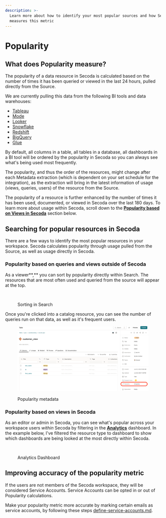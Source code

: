 ```yaml
---
description: >-
  Learn more about how to identify your most popular sources and how Secoda
  measures this metric
---
```


# Popularity

## What does Popularity measure?

The popularity of a data resource in Secoda is calculated based on the number of times it has been queried or viewed in the last 24 hours, pulled directly from the Source.&#x20;

We are currently pulling this data from the following BI tools and data warehouses:

* [Tableau](../integrations/data-visualization-tools/tableau-integration/)
* [Mode](../integrations/data-visualization-tools/mode/)
* [Looker](../integrations/data-visualization-tools/looker-integration/)
* [Snowflake](../integrations/data-warehouses/snowflake-integration/)
* [Redshift](../integrations/data-warehouses/redshift-integration/)
* [BigQuery](../integrations/data-warehouses/bigquery-integration/)
* [Glue](../integrations/data-pipeline-tools/aws-glue-integration.md)

By default, all columns in a table, all tables in a database, all dashboards in a BI tool will be ordered by the popularity in Secoda so you can always see what's being used most frequently.&#x20;

The popularity, and thus the order of the resources, might change after each Metadata extraction (which is dependent on your set schedule for the integration), as the extraction will bring in the latest information of usage (views, queries, users) of the resource from the Source.

The popularity of a resource is further enhanced by the number of times it has been used, documented, or viewed in Secoda over the last 180 days. To learn more about usage within Secoda, scroll down to the [**Popularity based on Views in Secoda**](popularity.md#popularity-based-on-views-in-secoda) section below.

## Searching for popular resources in Secoda

There are a few ways to identify the most popular resources in your workspace. Secoda calculates popularity through usage pulled from the Source, as well as usage directly in Secoda.&#x20;

### Popularity based on queries and views outside of Secoda

As a viewer**,** you can sort by popularity directly within Search. The resources that are most often used and queried from the source will appear at the top.

<figure><img src="../.gitbook/assets/Kapture 2023-07-13 at 17.31.26.gif" alt=""><figcaption><p>Sorting in Search</p></figcaption></figure>

Once you're clicked into a catalog resource, you can see the number of queries run on that data, as well as it's frequent users.&#x20;

<figure><img src="../.gitbook/assets/Screenshot 2023-07-24 at 2.10.52 PM (2).png" alt=""><figcaption><p>Popularity metadata</p></figcaption></figure>

### Popularity based on views in Secoda

As an editor or admin in Secoda, you can see what's popular across your workspace users _within_ Secoda by filtering in the [**Analytics**](analytics-dashboard.md) dashboard. In the example below, I've filtered the resource type to dashboard to show which dashboards are being looked at the most directly within Secoda.

<figure><img src="../.gitbook/assets/Kapture 2023-07-13 at 16.32.52 (1).gif" alt=""><figcaption><p>Analytics Dashboard</p></figcaption></figure>

## Improving accuracy of the popularity metric

If the users are not members of the Secoda workspace, they will be considered Service Accounts. Service Accounts can be opted in or out of Popularity calculations.&#x20;

Make your popularity metric more accurate by marking certain emails as service accounts, by following these steps [define-service-accounts.md](../getting-started/secoda-as-an-admin/connect-your-data/define-service-accounts.md "mention").
